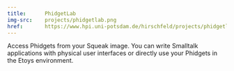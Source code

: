 ```yaml
---
title:      PhidgetLab
img-src:    projects/phidgetlab.png
href:       https://www.hpi.uni-potsdam.de/hirschfeld/projects/phidgetlab/
---
```

Access Phidgets from your Squeak image. You can write Smalltalk applications with physical user interfaces or directly use your Phidgets in the Etoys environment.
